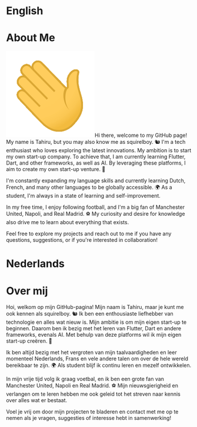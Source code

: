 
 


# English
  # About Me
![alt text](https://github.com/squirelboy360/JustAboutMe/blob/main/Hi.gif?raw=true)Hi there, welcome to my GitHub page! My name is Tahiru, but you may also know me as squirelboy. 🐿️ I'm a tech enthusiast who loves exploring the latest innovations. My ambition is to start my own start-up company. To achieve that, I am currently learning Flutter, Dart, and other frameworks, as well as AI. By leveraging these platforms, I aim to create my own start-up venture. 🚀

I'm constantly expanding my language skills and currently learning Dutch, French, and many other languages to be globally accessible. 🌍 As a student, I'm always in a state of learning and self-improvement.

In my free time, I enjoy following football, and I'm a big fan of Manchester United, Napoli, and Real Madrid. ⚽ My curiosity and desire for knowledge also drive me to learn about everything that exists.

Feel free to explore my projects and reach out to me if you have any questions, suggestions, or if you're interested in collaboration!

# Nederlands
  # Over mij
Hoi, welkom op mijn GitHub-pagina! Mijn naam is Tahiru, maar je kunt me ook kennen als squirelboy. 🐿️ Ik ben een enthousiaste liefhebber van technologie en alles wat nieuw is. Mijn ambitie is om mijn eigen start-up te beginnen. Daarom ben ik bezig met het leren van Flutter, Dart en andere frameworks, evenals AI. Met behulp van deze platforms wil ik mijn eigen start-up creëren. 🚀

Ik ben altijd bezig met het vergroten van mijn taalvaardigheden en leer momenteel Nederlands, Frans en vele andere talen om over de hele wereld bereikbaar te zijn. 🌍 Als student blijf ik continu leren en mezelf ontwikkelen.

In mijn vrije tijd volg ik graag voetbal, en ik ben een grote fan van Manchester United, Napoli en Real Madrid. ⚽ Mijn nieuwsgierigheid en verlangen om te leren hebben me ook geleid tot het streven naar kennis over alles wat er bestaat.

Voel je vrij om door mijn projecten te bladeren en contact met me op te nemen als je vragen, suggesties of interesse hebt in samenwerking!


<!--  _______________                        |*\_/*|________
  |  ___________  |     .-.     .-.      ||_/-\_|______  |
  | |           | |    .****. .****.     | |           | |
  | |   0   0   | |    .*****.*****.     | |   0   0   | |
  | |     -     | |     .*********.      | |     -     | |
  | |   \___/   | |      .*******.       | |   \___/   | |
  | |___     ___| |       .*****.        | |___________| |
  |_____|\_/|_____|        .***.         |_______________|
    _|__|/ \|_|_.............*.............._|________|_
   / ********** \                          / ********** \
 /  ************  \                      /  ************  \
--------------------                    -------------------- -->
